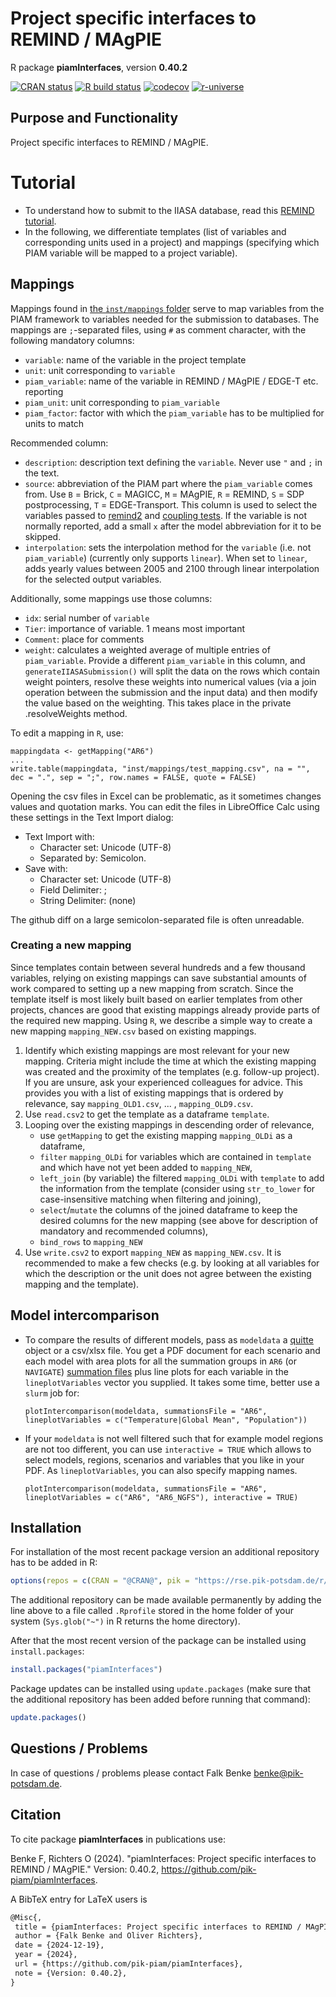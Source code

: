 # Project specific interfaces to REMIND / MAgPIE

R package **piamInterfaces**, version **0.40.2**

[![CRAN status](https://www.r-pkg.org/badges/version/piamInterfaces)](https://cran.r-project.org/package=piamInterfaces) [![R build status](https://github.com/pik-piam/piamInterfaces/workflows/check/badge.svg)](https://github.com/pik-piam/piamInterfaces/actions) [![codecov](https://codecov.io/gh/pik-piam/piamInterfaces/branch/master/graph/badge.svg)](https://app.codecov.io/gh/pik-piam/piamInterfaces) [![r-universe](https://pik-piam.r-universe.dev/badges/piamInterfaces)](https://pik-piam.r-universe.dev/builds)

## Purpose and Functionality

Project specific interfaces to REMIND / MAgPIE.

# Tutorial

- To understand how to submit to the IIASA database, read this
  [REMIND tutorial](https://github.com/remindmodel/remind/blob/develop/tutorials/13_Submit_to_IIASA_database.md).
- In the following, we differentiate templates (list of variables and corresponding units used in a project)
  and mappings (specifying which PIAM variable will be mapped to a project variable).

## Mappings

Mappings found in
[the `inst/mappings` folder](https://github.com/pik-piam/piamInterfaces/tree/master/inst/mappings)
serve to map variables from the PIAM framework to variables needed for the submission to databases.
The mappings are `;`-separated files, using `#` as comment character, with the following mandatory columns:

- `variable`: name of the variable in the project template
- `unit`: unit corresponding to `variable`
- `piam_variable`: name of the variable in REMIND / MAgPIE / EDGE-T etc. reporting
- `piam_unit`: unit corresponding to `piam_variable`
- `piam_factor`: factor with which the `piam_variable` has to be multiplied for units to match

Recommended column:
- `description`: description text defining the `variable`. Never use `"` and `;` in the text.
- `source`: abbreviation of the PIAM part where the `piam_variable` comes from.
  Use `B` = Brick, `C` = MAGICC, `M` = MAgPIE, `R` = REMIND, `S` = SDP postprocessing, `T` = EDGE-Transport.
  This column is used to select the variables passed to
  [remind2](https://github.com/pik-piam/remind2/blob/master/tests/testthat/test-convGDX2mif.R#L13-L26)
  and [coupling tests](https://github.com/remindmodel/remind/blob/develop/tests/testthat/test_20-coupled.R).
  If the variable is not normally reported, add a small `x` after the model abbreviation for it to be skipped.
- `interpolation`: sets the interpolation method for the `variable` (i.e. not `piam_variable`) (currently only supports `linear`). When set to `linear`, adds yearly values between 2005 and 2100 through linear interpolation for the selected output variables.

Additionally, some mappings use those columns:
- `idx`: serial number of `variable`
- `Tier`: importance of variable. 1 means most important
- `Comment`: place for comments
- `weight`: calculates a weighted average of multiple entries of `piam_variable`. Provide a different `piam_variable` in this column, and `generateIIASASubmission()` will split the data on the rows which contain weight pointers, resolve these weights into numerical values (via a join operation between the submission and the input data) and then modify the value based on the weighting. This takes place in the private .resolveWeights method.

To edit a mapping in `R`, use:
```
mappingdata <- getMapping("AR6")
...
write.table(mappingdata, "inst/mappings/test_mapping.csv", na = "",  dec = ".", sep = ";", row.names = FALSE, quote = FALSE)
```

Opening the csv files in Excel can be problematic, as it sometimes changes values and quotation marks.
You can edit the files in LibreOffice Calc using these settings in the Text Import dialog:
- Text Import with:
  - Character set: Unicode (UTF-8)
  - Separated by: Semicolon.
- Save with:
  - Character set: Unicode (UTF-8)
  - Field Delimiter: ;
  - String Delimiter: (none)

The github diff on a large semicolon-separated file is often unreadable.

### Creating a new mapping

Since templates contain between several hundreds and a few thousand variables, relying on existing mappings can save substantial amounts of work compared to setting up a new mapping from scratch. Since the template itself is most likely built based on earlier templates from other projects, chances are good that existing mappings already provide parts of the required new mapping. Using `R`, we describe a simple way to create a new mapping `mapping_NEW.csv` based on existing mappings. 

1. Identify which existing mappings are most relevant for your new mapping. Criteria might include the time at which the existing mapping was created and the proximity of the templates (e.g. follow-up project). If you are unsure, ask your experienced colleagues for advice. This provides you with a list of existing mappings that is ordered by relevance, say `mapping_OLD1.csv`, ... , `mapping_OLD9.csv`. 
2. Use `read.csv2` to get the template as a dataframe `template`.
3. Looping over the existing mappings in descending order of relevance,
    - use `getMapping` to get the existing mapping `mapping_OLDi` as a dataframe,
    - `filter` `mapping_OLDi` for variables which are contained in `template` and which have not yet been added to `mapping_NEW`,
    - `left_join` (by variable) the filtered `mapping_OLDi` with `template`  to add the information from the template (consider using `str_to_lower` for case-insensitive matching when filtering and joining),
    - `select`/`mutate` the columns of the joined dataframe to keep the desired columns for the new mapping (see above for description of mandatory and recommended columns),
    - `bind_rows` to `mapping_NEW`
5. Use `write.csv2` to export `mapping_NEW` as `mapping_NEW.csv`. It is recommended to make a few checks (e.g. by looking at all variables for which the description or the unit does not agree between the existing mapping and the template).

## Model intercomparison

- To compare the results of different models, pass as `modeldata` a [quitte](https://github.com/pik-piam/quitte/) object or a csv/xlsx file. You get a PDF document for each scenario and each model with area plots for all the summation groups in `AR6` (or `NAVIGATE`) [summation files](https://github.com/pik-piam/piamInterfaces/tree/master/inst/summations) plus line plots for each variable in the `lineplotVariables` vector you supplied. It takes some time, better use a `slurm` job for:
  ```
  plotIntercomparison(modeldata, summationsFile = "AR6", lineplotVariables = c("Temperature|Global Mean", "Population"))
  ```

- If your `modeldata` is not well filtered such that for example model regions are not too different, you can use `interactive = TRUE` which allows to select models, regions, scenarios and variables that you like in your PDF. As `lineplotVariables`, you can also specify mapping names.
  ```
  plotIntercomparison(modeldata, summationsFile = "AR6", lineplotVariables = c("AR6", "AR6_NGFS"), interactive = TRUE)
  ```

## Installation

For installation of the most recent package version an additional repository has to be added in R:

```r
options(repos = c(CRAN = "@CRAN@", pik = "https://rse.pik-potsdam.de/r/packages"))
```
The additional repository can be made available permanently by adding the line above to a file called `.Rprofile` stored in the home folder of your system (`Sys.glob("~")` in R returns the home directory).

After that the most recent version of the package can be installed using `install.packages`:

```r 
install.packages("piamInterfaces")
```

Package updates can be installed using `update.packages` (make sure that the additional repository has been added before running that command):

```r 
update.packages()
```

## Questions / Problems

In case of questions / problems please contact Falk Benke <benke@pik-potsdam.de>.

## Citation

To cite package **piamInterfaces** in publications use:

Benke F, Richters O (2024). "piamInterfaces: Project specific interfaces to REMIND / MAgPIE." Version: 0.40.2, <https://github.com/pik-piam/piamInterfaces>.

A BibTeX entry for LaTeX users is

 ```latex
@Misc{,
  title = {piamInterfaces: Project specific interfaces to REMIND / MAgPIE},
  author = {Falk Benke and Oliver Richters},
  date = {2024-12-19},
  year = {2024},
  url = {https://github.com/pik-piam/piamInterfaces},
  note = {Version: 0.40.2},
}
```
